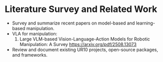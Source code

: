# Literature Survey and Related Work

- Survey and summarize recent papers on model-based and learning-based manipulation.
- VLA for manipulation:
    1. Large VLM-based Vision-Language-Action
Models for Robotic Manipulation: A Survey
    https://arxiv.org/pdf/2508.13073
- Review and document existing UR10 projects, open-source packages, and frameworks.
